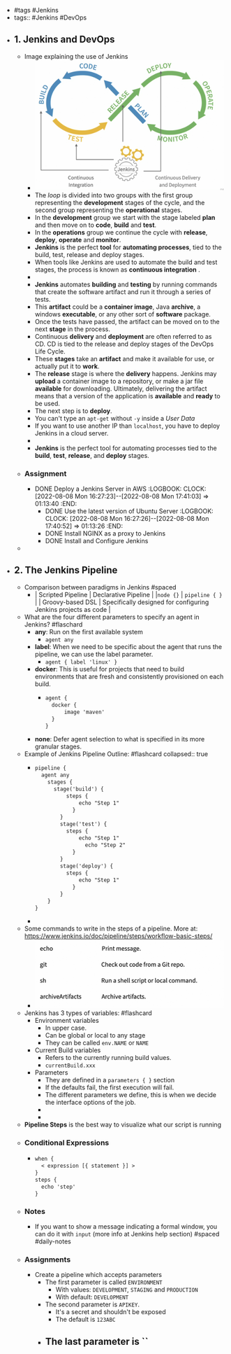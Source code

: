 - #tags #Jenkins
- tags:: #Jenkins #DevOps
- ## 1. Jenkins and DevOps
	- Image explaining the use of Jenkins
		- ![image.png](../assets/image_1659967471696_0.png)
		- The *loop* is divided into two groups with the first group representing the **development** stages of the cycle, and the second group representing the **operational** stages.
		- In the **development** group we start with the stage labeled **plan** and then move on to **code**, **build** and **test**.
		- In the **operations** group we continue the cycle with **release**, **deploy**, **operate** and **monitor**.
		- **Jenkins** is the perfect **tool** for **automating processes**, tied to the build, test, release and deploy stages.
		- When tools like Jenkins are used to automate the build and test stages, the process is known as **continuous integration** .
		-
		- **Jenkins** automates **building** and **testing** by running commands that create the software artifact and run it through a series of tests.
		- This **artifact** could be a **container image**, Java **archive**, a windows **executable**, or any other sort of **software** package.
		- Once the tests have passed, the artifact can be moved on to the next **stage** in the process.
		- Continuous **delivery** and **deployment** are often referred to as CD. CD is tied to the release and deploy stages of the DevOps Life Cycle.
		- These **stages** take an **artifact** and make it available for use, or actually put it to **work**.
		- The **release** stage is where the **delivery** happens. Jenkins may **upload** a container image to a repository, or make a jar file **available** for downloading. Ultimately, delivering the artifact means that a version of the application is **available** and **ready** to be used.
		- The next step is to **deploy**.
		- You can't type an `apt-get` without `-y` inside a *User Data*
		- If you want to use another IP than `localhost`, you have to deploy Jenkins in a cloud server.
		-
		- **Jenkins** is the perfect tool for automating processes tied to the **build**, **test**, **release**, and **deploy** stages.
	- ### Assignment
		- DONE Deploy a Jenkins Server in AWS
		  :LOGBOOK:
		  CLOCK: [2022-08-08 Mon 16:27:23]--[2022-08-08 Mon 17:41:03] =>  01:13:40
		  :END:
			- DONE Use the latest version of Ubuntu Server
			  :LOGBOOK:
			  CLOCK: [2022-08-08 Mon 16:27:26]--[2022-08-08 Mon 17:40:52] =>  01:13:26
			  :END:
			- DONE Install NGINX as a proxy to Jenkins
			- DONE Install and Configure Jenkins
	-
- ## 2. The Jenkins Pipeline
	- Comparison between paradigms in Jenkins #spaced
		- | Scripted Pipeline | Declarative Pipeline |
		  |`node {}` |  `pipeline { }` |
		  | Groovy-based DSL | Specifically designed for configuring Jenkins projects as code |
	- What are the four different parameters to specify an agent in Jenkins? #flaschard
		- **any**: Run on the first available system
			- `agent any`
		- **label**: When we need to be specific about the agent that runs the pipeline, we can use the label parameter.
			- `agent { label 'linux' } `
		- **docker**: This is useful for projects that need to build environments that are fresh and consistently provisioned on each build.
			- ```
			  agent {
			  	docker {
			  		image 'maven'
			  	}
			  }
			  ```
		- **none**: Defer agent selection to what is specified in its more granular stages.
	- Example of Jenkins Pipeline Outline: #flashcard
	  collapsed:: true
		- ```
		  pipeline {
		  	agent any
		      stages {
		      	stage('build') {
		          	steps {
		              	echo "Step 1"
		              }
		          }
		          stage('test') {
		          	steps {
		              	echo "Step 1"
		                  echo "Step 2"
		              }
		          }
		          stage('deploy') {
		          	steps {
		              	echo "Step 1"
		              }
		          }
		      }
		  }
		  ```
		-
	- Some commands to write in the steps of a pipeline. More at: https://www.jenkins.io/doc/pipeline/steps/workflow-basic-steps/
		- ![image.png](../assets/image_1659976322192_0.png)
	- Jenkins has 3 types of variables: #flashcard
		- Environment variables
			- In upper case.
			- Can be global or local to any stage
			- They can be called `env.NAME` or `NAME`
		- Current Build variables
			- Refers to the currently running build values.
			- `currentBuild.xxx`
		- Parameters
			- They are defined in a `parameters { }` section
			- If the defaults fail, the first execution will fail.
			- The different parameters we define, this is when we decide the interface options of the job.
			-
			-
	- **Pipeline Steps** is the best way to visualize what our script is running
	- ### Conditional Expressions
		- ```
		  when {
		  	< expression [{ statement }] >
		  }
		  steps {
		  	echo 'step'
		  }
		  ```
	- ### Notes
		- If you want to show a message indicating a formal window, you can do it with `input` (more info at Jenkins help section) #spaced #daily-notes
	- ### Assignments
		- Create a pipeline which accepts parameters
			- The first parameter is called `ENVIRONMENT`
				- With values: `DEVELOPMENT`, `STAGING` and `PRODUCTION`
				- With default: `DEVELOPMENT`
			- The second parameter is `APIKEY`.
				- It's a secret and shouldn't be exposed
				- The default is `123ABC`
			- The last parameter is ``
				-